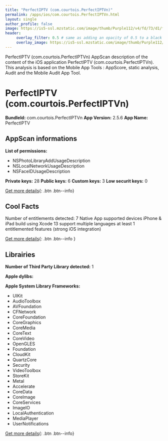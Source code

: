 ```yaml
---
title: "PerfectIPTV (com.courtois.PerfectIPTVn)"
permalink: /apps/ios/com.courtois.PerfectIPTVn.html
layout: single
author_profile: false
image: https://is5-ssl.mzstatic.com/image/thumb/Purple112/v4/fd/73/d1/fd73d109-1959-cc5a-c1b4-8a068907a0be/AppIcon-0-1x_U007emarketing-0-7-0-85-220.png/512x512bb.jpg
header: 
     overlay_filter: 0.5 # same as adding an opacity of 0.5 to a black background
     overlay_image: https://is5-ssl.mzstatic.com/image/thumb/Purple112/v4/fd/73/d1/fd73d109-1959-cc5a-c1b4-8a068907a0be/AppIcon-0-1x_U007emarketing-0-7-0-85-220.png/512x512bb.jpg
---
```

PerfectIPTV (com.courtois.PerfectIPTVn) AppScan description of the content of the iOS application PerfectIPTV (com.courtois.PerfectIPTVn). This analysis is based on the Mobile App Tools : AppScore, static analysis, Audit and the Mobile Audit App Tool.

# PerfectIPTV (com.courtois.PerfectIPTVn)

**BundleId:** com.courtois.PerfectIPTVn
**App Version:** 2.5.6
**App Name:** PerfectIPTV


## AppScan informations 

**List of permissions:** 
- NSPhotoLibraryAddUsageDescription
- NSLocalNetworkUsageDescription
- NSFaceIDUsageDescription
  
  
**Private keys:** 28
**Public keys:** 6
**Custom keys:** 3
**Low securit keys:** 0
  
[Get more details](/pricing.html){: .btn .btn--info}

## Cool Facts

Number of entitlements detected: 7
Native App
supported devices iPhone & iPad
build using Xcode 13
support multiple languages
at least 1 entitlemented features (strong iOS integration)
  
[Get more details](/pricing.html){: .btn .btn--info }

## Librairies 
**Number of Third Party Library detected:** 1


**Apple dylibs:**


**Apple System Library Frameworks:**
- UIKit
- AudioToolbox
- AVFoundation
- CFNetwork
- CoreFoundation
- CoreGraphics
- CoreMedia
- CoreText
- CoreVideo
- OpenGLES
- Foundation
- CloudKit
- QuartzCore
- Security
- VideoToolbox
- StoreKit
- Metal
- Accelerate
- CoreData
- CoreImage
- CoreServices
- ImageIO
- LocalAuthentication
- MediaPlayer
- UserNotifications


  
[Get more details](/pricing.html){: .btn .btn--info}


